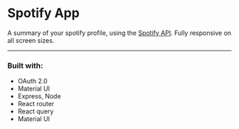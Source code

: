 # Spotify App

A summary of your spotify profile, using the [Spotify API](https://developer.spotify.com/). Fully responsive on all screen sizes.

---

### Built with:

-  OAuth 2.0
-  Material UI
-  Express, Node
-  React router
-  React query
-  Material UI
